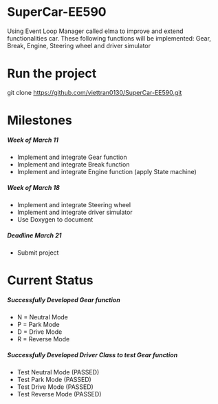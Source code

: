 # SuperCar-EE590
Using Event Loop Manager called elma to improve and extend functionalities  car. These following functions will be implemented: Gear, Break, Engine, Steering wheel and driver simulator
# Run the project 
 git clone https://github.com/viettran0130/SuperCar-EE590.git

# Milestones

##### Week of March 11
* Implement and integrate Gear function
* Implement and integrate Break function
* Implement and integrate Engine function (apply State machine)

##### Week of March 18 
* Implement and integrate Steering wheel 
* Implement and integrate driver simulator 
* Use Doxygen to document 

##### Deadline March 21
* Submit project 

# Current Status 

##### Successfully Developed Gear function
* N = Neutral Mode
* P = Park Mode
* D = Drive Mode
* R = Reverse Mode

##### Successfully Developed Driver Class to test Gear function 
* Test Neutral Mode (PASSED)
* Test Park Mode (PASSED)
* Test Drive Mode (PASSED)
* Test Reverse Mode (PASSED)











